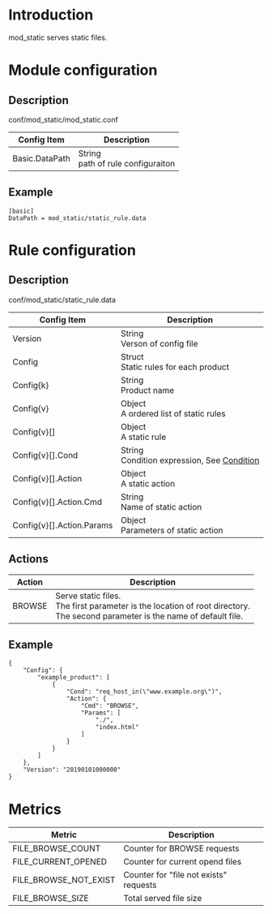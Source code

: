 # Introduction 

mod_static serves static files.

# Module configuration

## Description
conf/mod_static/mod_static.conf

| Config Item | Description                             |
| ----------- | --------------------------------------- |
| Basic.DataPath | String<br>path of rule configuraiton |

## Example
```
[basic]
DataPath = mod_static/static_rule.data
```

# Rule configuration

## Description
conf/mod_static/static_rule.data

| Config Item | Description                                                  |
| ----------- | ------------------------------------------------------------ |
| Version     | String<br>Verson of config file |
| Config      | Struct<br>Static rules for each product |
| Config{k}   | String<br>Product name |
| Config{v}   | Object<br>A ordered list of static rules |
| Config{v}[] | Object<br>A static rule |
| Config{v}[].Cond | String<br>Condition expression, See [Condition](../../condition/condition_grammar.md) |
| Config{v}[].Action | Object<br>A static action |
| Config{v}[].Action.Cmd | String<br>Name of static action |
| Config{v}[].Action.Params | Object<br>Parameters of static action |

## Actions
| Action                    | Description                        |
| ------------------------- | ---------------------------------- |
| BROWSE                    | Serve static files. <br>The first parameter is the location of root directory.<br> The second parameter is the name of default file.|

## Example
```
{
    "Config": {
        "example_product": [
            {
                "Cond": "req_host_in(\"www.example.org\")",
                "Action": {
                    "Cmd": "BROWSE",
                    "Params": [
                        "./",
                        "index.html"
                    ]
                }
            }
        ]
    },
    "Version": "20190101000000"
}
```

# Metrics

| Metric                  | Description                            |
| ----------------------- |----------------------------------------|
| FILE_BROWSE_COUNT       | Counter for BROWSE requests            |
| FILE_CURRENT_OPENED     | Counter for current opend files        |
| FILE_BROWSE_NOT_EXIST   | Counter for "file not exists" requests |
| FILE_BROWSE_SIZE        | Total served file size                 |

